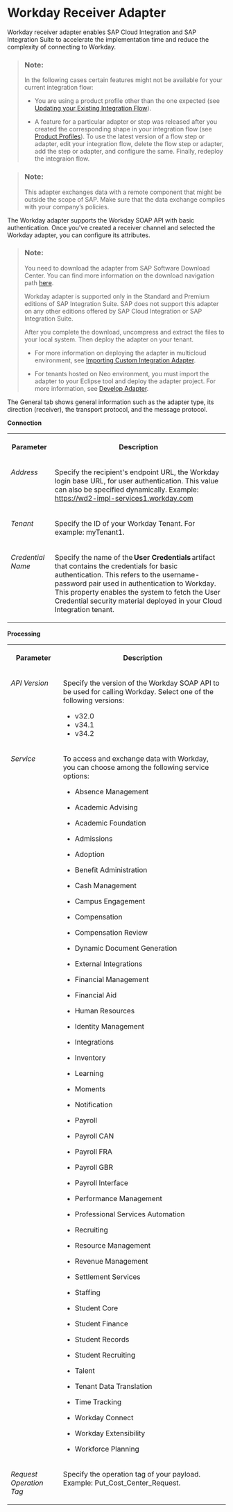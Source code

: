 <!-- loio0c6e67020af9433cb09a56736d73ca76 -->

# Workday Receiver Adapter

Workday receiver adapter enables SAP Cloud Integration and SAP Integration Suite to accelerate the implementation time and reduce the complexity of connecting to Workday.

> ### Note:  
> In the following cases certain features might not be available for your current integration flow:
> 
> -   You are using a product profile other than the one expected \(see [Updating your Existing Integration Flow](updating-your-existing-integration-flow-1f9e879.md)\).
> 
> -   A feature for a particular adapter or step was released after you created the corresponding shape in your integration flow \(see [Product Profiles](product-profiles-8007daa.md)\). To use the latest version of a flow step or adapter, edit your integration flow, delete the flow step or adapter, add the step or adapter, and configure the same. Finally, redeploy the integraion flow.

> ### Note:  
> This adapter exchanges data with a remote component that might be outside the scope of SAP. Make sure that the data exchange complies with your company’s policies.

The Workday adapter supports the Workday SOAP API with basic authentication. Once you've created a receiver channel and selected the Workday adapter, you can configure its attributes.

> ### Note:  
> You need to download the adapter from SAP Software Download Center. You can find more information on the download navigation path [here](https://api.sap.com/package/WorkdayAdapter?section=Overview).
> 
> Workday adapter is supported only in the Standard and Premium editions of SAP Integration Suite. SAP does not support this adapter on any other editions offered by SAP Cloud Integration or SAP Integration Suite.
> 
> After you complete the download, uncompress and extract the files to your local system. Then deploy the adapter on your tenant.
> 
> -   For more information on deploying the adapter in multicloud environment, see [Importing Custom Integration Adapter](https://help.sap.com/viewer/368c481cd6954bdfa5d0435479fd4eaf/Cloud/en-US/482286e544014098874fde0da4bcca2c.html).
> 
> -   For tenants hosted on Neo environment, you must import the adapter to your Eclipse tool and deploy the adapter project. For more information, see [Develop Adapter](https://help.sap.com/viewer/368c481cd6954bdfa5d0435479fd4eaf/Cloud/en-US/f798db6491424460bb4b43d4a86ed1cf.html).

The General tab shows general information such as the adapter type, its direction \(receiver\), the transport protocol, and the message protocol.

**Connection**


<table>
<tr>
<th valign="top">

Parameter



</th>
<th valign="top">

Description



</th>
</tr>
<tr>
<td valign="top">

*Address*



</td>
<td valign="top">

Specify the recipient's endpoint URL, the Workday login base URL, for user authentication. This value can also be specified dynamically. Example: https://wd2-impl-services1.workday.com



</td>
</tr>
<tr>
<td valign="top">

*Tenant*



</td>
<td valign="top">

Specify the ID of your Workday Tenant. For example: myTenant1.



</td>
</tr>
<tr>
<td valign="top">

*Credential Name*



</td>
<td valign="top">

Specify the name of the **User Credentials** artifact that contains the credentials for basic authentication. This refers to the username-password pair used in authentication to Workday. This property enables the system to fetch the User Credential security material deployed in your Cloud Integration tenant.



</td>
</tr>
</table>

**Processing**


<table>
<tr>
<th valign="top">

Parameter



</th>
<th valign="top">

Description



</th>
</tr>
<tr>
<td valign="top">

*API Version*



</td>
<td valign="top">

Specify the version of the Workday SOAP API to be used for calling Workday. Select one of the following versions:

-   v32.0
-   v34.1
-   v34.2



</td>
</tr>
<tr>
<td valign="top">

*Service*



</td>
<td valign="top">

To access and exchange data with Workday, you can choose among the following service options:

-   Absence Management

-   Academic Advising

-   Academic Foundation

-   Admissions

-   Adoption

-   Benefit Administration

-   Cash Management

-   Campus Engagement

-   Compensation

-   Compensation Review

-   Dynamic Document Generation

-   External Integrations

-   Financial Management

-   Financial Aid

-   Human Resources

-   Identity Management

-   Integrations

-   Inventory

-   Learning

-   Moments

-   Notification

-   Payroll

-   Payroll CAN

-   Payroll FRA

-   Payroll GBR

-   Payroll Interface

-   Performance Management

-   Professional Services Automation

-   Recruiting

-   Resource Management

-   Revenue Management

-   Settlement Services

-   Staffing

-   Student Core

-   Student Finance

-   Student Records

-   Student Recruiting

-   Talent

-   Tenant Data Translation

-   Time Tracking

-   Workday Connect

-   Workday Extensibility

-   Workforce Planning




</td>
</tr>
<tr>
<td valign="top">

*Request Operation Tag*



</td>
<td valign="top">

Specify the operation tag of your payload. Example: Put\_Cost\_Center\_Request.



</td>
</tr>
</table>

